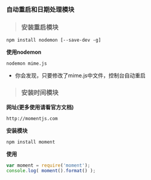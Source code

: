 ### 自动重启和日期处理模块

> ### 安装重启模块
```
npm install nodemon [--save-dev -g]
```

**使用nodemon**
```
nodemon mime.js
```
* 你会发现，只要修改了mime.js中文件，控制台自动重启


> ### 安装时间模块

**网址(更多使用请看官方文档)**
```
http://momentjs.com
```

**安装模块**
```
npm install moment
```

**使用**
```js
var moment = require('moment');
console.log( moment().format() );
```


